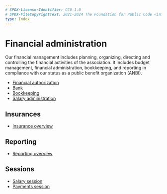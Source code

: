 ```yaml
---
# SPDX-License-Identifier: CC0-1.0
# SPDX-FileCopyrightText: 2021-2024 The Foundation for Public Code <info@publiccode.net>
type: Index
---
```


# Financial administration

Our financial management includes planning, organizing, directing and controlling the financial activities of the association.
It includes budget management, financial administration, bookkeeping, and reporting in compliance with our status as a public benefit organization (ANBI).

* [Financial authorization](authorization.md)
* [Bank](bank.md)
* [Bookkeeping](bookkeeping.md)
* [Salary administration](salary-administration.md)

## Insurances

* [Insurance overview](insurances.md)

## Reporting

* [Reporting overview](reporting.md)

## Sessions

* [Salary session](salary-session.md)
* [Payments session](payment-session.md)
